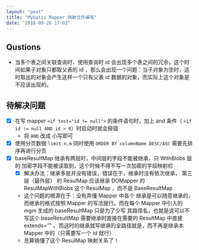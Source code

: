 ```yaml
---
layout: "post"
title: "Mybatis Mapper 映射文件编写"
date: "2018-09-26 17:03"
---
```


## Qustions

- 当多个表之间关联查询时，使用查询时 id 会出现多个表之间的冗余，这个时间如果子对象只都取父表的 id ，那么会出现一个问题：当子对象为空时，这时取出的对象会产生这样一个只有父表 id 数据的对象，而实际上这个对象是不应该出现的。

## 待解决问题

- [x] 在写 mapper `<if test="id != null">` 的条件语句时，加上 and 条件（ `<if id != null AND id > 0`）时启动时就会报错
  - 将 `AND` 改成 小写即可
- [x] 使用分页数据 `limit n,m` 同时使用 `ORDER BY columnName DESC/ASC` 需要先排序再进行分页
- [x] baseResultMap 继承有两层时，中间层的字段不能被继承，只 WithBlobs 层的 加密字段不能被读取到，这个时候不得不写一次加密的字段映射栏
  - [x] 解决办法：继承多层并没有错误，错误在于，继承时没有依次继承， 第三层（最外层） 的 ResulMap 应该继承 DOMapper 的 ResulMapWithBlobs 这个 ResulMap ，而不是 BaseResultMap
  - 这个问题的根源在于：没有弄懂 Mapper 中各个 <ResultMap> 继承是可以随意继承的，而继承的格式按照 Mapper 的写法就行。而在每个 Mapper 中引入的 mgm 生成的 baseResultMap 只是为了少写 其路径名，也就是说可以不写这个 baseResultMap 需要继承时直接在需要的 ResultMap 中直接 extends="" 。而这时的继承就写继承的全路径就是，而不再是继承本 Mapper 中的（只需要写一个 id 就行）
  - 总算搞懂了这个 ResulMap 映射关系了！
